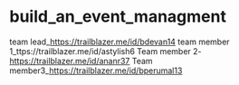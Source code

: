 # build_an_event_managment 
team lead_https://trailblazer.me/id/bdevan14
team member 1_ttps://trailblazer.me/id/astylish6
Team member 2-https://trailblazer.me/id/ananr37
Team member3_https://trailblazer.me/id/bperumal13
